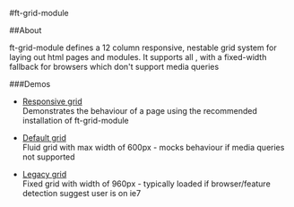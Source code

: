 #ft-grid-module

##About

ft-grid-module defines a 12 column responsive, nestable grid system for laying out html pages and modules.
It supports all , with a fixed-width fallback for browsers which don't support media queries

###Demos

* [Responsive grid](demos/grid-responsive.html)  
    Demonstrates the behaviour of a page using the recommended installation of ft-grid-module

* [Default grid](demos/grid-default.html)  
    Fluid grid with max width of 600px - mocks behaviour if media queries not supported

* [Legacy grid](demos/grid-legacy.html)  
	Fixed grid with width of 960px - typically loaded if browser/feature detection suggest user is on ie7